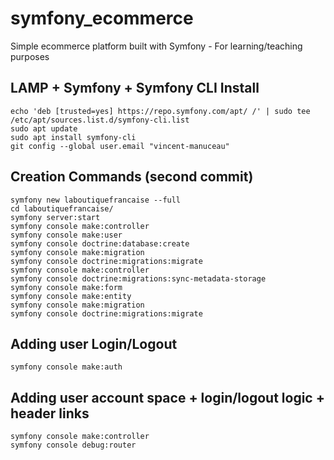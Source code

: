 # symfony_ecommerce
Simple ecommerce platform built with Symfony - For learning/teaching purposes

## LAMP + Symfony + Symfony CLI Install
```
echo 'deb [trusted=yes] https://repo.symfony.com/apt/ /' | sudo tee /etc/apt/sources.list.d/symfony-cli.list
sudo apt update
sudo apt install symfony-cli
git config --global user.email "vincent-manuceau"
```

## Creation Commands (second commit)
```
symfony new laboutiquefrancaise --full
cd laboutiquefrancaise/
symfony server:start
symfony console make:controller
symfony console make:user
symfony console doctrine:database:create
symfony console make:migration
symfony console doctrine:migrations:migrate
symfony console make:controller
symfony console doctrine:migrations:sync-metadata-storage
symfony console make:form
symfony console make:entity
symfony console make:migration
symfony console doctrine:migrations:migrate
```

## Adding user Login/Logout
```
symfony console make:auth
```

## Adding user account space + login/logout logic + header links
```
symfony console make:controller
symfony console debug:router
```